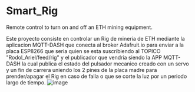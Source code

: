 # Smart_Rig
Remote control to turn on and off an ETH mining equipment.

Este proyecto consiste en controlar un Rig de mineria de ETH mediante la aplicacion MQTT-DASH que conecta al broker Adafruit.io para enviar a la placa ESP8266 que seria quien se esta suscribiendo al TOPICO "Rodol_Ariel/feed/rig" y el publicador que vendria siendo la APP MQTT-DASH la cual publica el estado del pulsador mecanico creado con un servo y un fin de carrera uniendo los 2 pines de la placa madre para prender/apagar el Rig en caso de falla o que se corte la luz por un periodo largo de tiempo.
![image](https://user-images.githubusercontent.com/62679123/176792507-ab842499-f3bd-4116-8aa9-f3cfa795194a.png)


